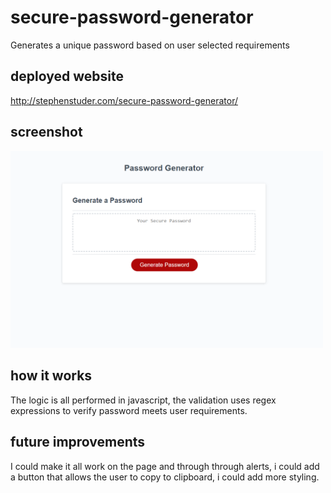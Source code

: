 # secure-password-generator
Generates a unique password based on user selected requirements

## deployed website
http://stephenstuder.com/secure-password-generator/

## screenshot
<img src="./Capture.PNG" alt="screenshot of webpage" width="500"/>

## how it works
The logic is all performed in javascript, the validation uses regex expressions to verify password meets user requirements. 

## future improvements
I could make it all work on the page and through through alerts, i could add a button that allows the user to copy to clipboard, i could add more styling. 